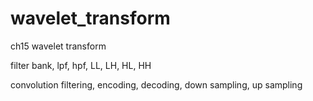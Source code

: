 # wavelet_transform

ch15 wavelet transform

filter bank, lpf, hpf, LL, LH, HL, HH

convolution filtering, encoding, decoding, down sampling, up sampling
